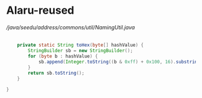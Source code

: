 # Alaru-reused
###### /java/seedu/address/commons/util/NamingUtil.java
``` java
    private static String toHex(byte[] hashValue) {
        StringBuilder sb = new StringBuilder();
        for (byte b : hashValue) {
            sb.append(Integer.toString((b & 0xff) + 0x100, 16).substring(1));
        }
        return sb.toString();
    }

}
```
